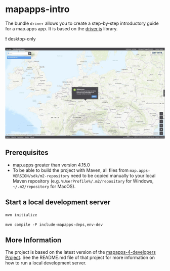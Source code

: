 # mapapps-intro

The bundle `driver` allows you to create a step-by-step introductory guide for a map.apps app. It is based on the [driver.js](https://driverjs.com/) library.

:heavy_exclamation_mark: desktop-only

![Screenshot App](https://github.com/conterra/mapapps-intro/blob/master/screenshot.JPG)

## Prerequisites

- map.apps greater than version 4.15.0
- To be able to build the project with Maven, all files from `map.apps-VERSION/sdk/m2-repository` need to be copied manually to your local Maven repository (e.g. `%UserProfile%/.m2/repository` for Windows, `~/.m2/repository` for MacOS).

## Start a local development server

`mvn initialize`

`mvn compile -P include-mapapps-deps,env-dev`

## More Information

The project is based on the latest version of the [mapapps-4-developers Project](https://github.com/conterra/mapapps-4-developers).
See the README.md file of that project for more information on how to run a local development server.
